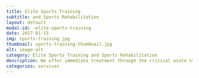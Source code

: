 ```yaml
---
title: Elite Sports Training
subtitle: and Sports Rehabilitation
layout: default
modal-id: -elite-sports-training
date: 2017-01-15
img: sports-training.jpg
thumbnail: sports-training-thumbnail.jpg
alt: image-alt
category: Elite Sports Training and Sports Rehabilitation
description: We offer immediate treatment through the critical acute stage of injuries to facilitate a faster return to your normal life. An acute injury can range from an ankle sprain to whiplash from a motor vehicle accident. We use a wide variety of biomechanical, functionally based tools and exercises to help you get back to your life after surgery. Below are a list of a few post-operative surgeries we can assist you with foot/ankle, knee, hip, spine (lumbar, thoracic, or cervical), shoulder, and elbow/wrist/hand.
categories: services
---
```

